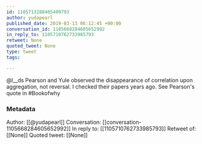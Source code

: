 ```yaml
---
id: 1105713288405409793
author: yudapearl
published_date: 2019-03-13 06:12:45 +00:00
conversation_id: 1105668284605652992
in_reply_to: 1105710762733985793
retweet: None
quoted_tweet: None
type: tweet
tags:

---
```


@l__ds Pearson and Yule observed the disappearance of correlation upon aggregation, not reversal. I checked their papers years ago. See Pearson's quote in #Bookofwhy

### Metadata

Author: [[@yudapearl]]
Conversation: [[conversation-1105668284605652992]]
In reply to: [[1105710762733985793]]
Retweet of: [[None]]
Quoted tweet: [[None]]

